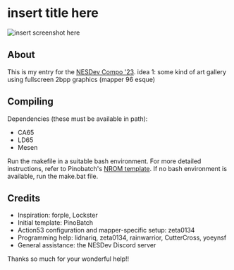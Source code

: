 # insert title here

![insert screenshot here](docs/screenshot.png)

## About

This is my entry for the [NESDev Compo '23](https://itch.io/jam/nesdev-compo-2023).
idea 1: some kind of art gallery using fullscreen 2bpp graphics (mapper 96 esque)

## Compiling

Dependencies (these must be available in path):
- CA65
- LD65
- Mesen

Run the makefile in a suitable bash environment. For more detailed instructions, refer to Pinobatch's [NROM template](https://github.com/pinobatch/nrom-template). If no bash environment is available, run the make.bat file.

## Credits

- Inspiration: forple, Lockster
- Initial template: PinoBatch
- Action53 configuration and mapper-specific setup: zeta0134
- Programming help: lidnariq, zeta0134, rainwarrior, CutterCross, yoeynsf
- General assistance: the NESDev Discord server

Thanks so much for your wonderful help!!


